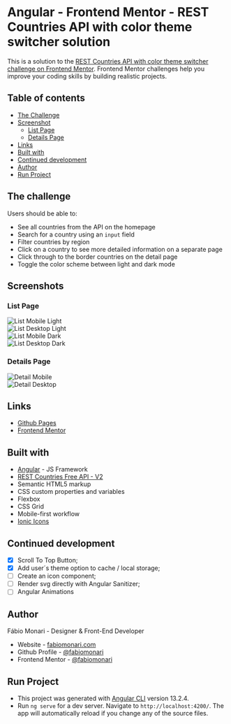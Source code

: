 # Angular - Frontend Mentor - REST Countries API with color theme switcher solution

This is a solution to the [REST Countries API with color theme switcher challenge on Frontend Mentor](https://www.frontendmentor.io/challenges/rest-countries-api-with-color-theme-switcher-5cacc469fec04111f7b848ca). Frontend Mentor challenges help you improve your coding skills by building realistic projects.

## Table of contents

- [The Challenge](#the-challenge)
- [Screenshot](#screenshot)
  - [List Page](#list-page)
  - [Details Page](#details-page)
- [Links](#links)
- [Built with](#built-with)
- [Continued development](#continued-development)
- [Author](#author)
- [Run Project](#run-project)

## The challenge

Users should be able to:

- See all countries from the API on the homepage
- Search for a country using an `input` field
- Filter countries by region
- Click on a country to see more detailed information on a separate page
- Click through to the border countries on the detail page
- Toggle the color scheme between light and dark mode

## Screenshots

### List Page

![List Mobile Light](./design/list-mobile-light.png)<br>
![List Desktop Light](./design/list-desktop-light.png)<br>
![List Mobile Dark](./design/list-mobile-dark.png)<br>
![List Desktop Dark](./design/list-desktop-dark.png)<br>

### Details Page

![Detail Mobile](./design/detail-mobile-dark.png)<br>
![Detail Desktop](./design/detail-desktop-dark.png)<br>

## Links

- [Github Pages](https://fabiomonari.github.io/angular-fe-countries/)
- [Frontend Mentor](https://www.frontendmentor.io/solutions/responsive-rest-countries-api-list-Ux5LhnmRi)

## Built with

- [Angular](https://angular.io/) - JS Framework
- [REST Countries Free API - V2](https://restcountries.com/#api-endpoints-v2)
- Semantic HTML5 markup
- CSS custom properties and variables
- Flexbox
- CSS Grid
- Mobile-first workflow
- [Ionic Icons](https://ionic.io/ionicons)

## Continued development

- [x] Scroll To Top Button;
- [x] Add user´s theme option to cache / local storage;
- [ ] Create an icon component;
- [ ] Render svg directly with Angular Sanitizer;
- [ ] Angular Animations

## Author

Fábio Monari - Designer & Front-End Developer

- Website - [fabiomonari.com](https://fabiomonari.com)
- Github Profile - [@fabiomonari](https://github.com/fabiomonari)
- Frontend Mentor - [@fabiomonari](https://www.frontendmentor.io/profile/fabiomonari)

## Run Project

- This project was generated with [Angular CLI](https://github.com/angular/angular-cli) version 13.2.4.
- Run `ng serve` for a dev server. Navigate to `http://localhost:4200/`. The app will automatically reload if you change any of the source files.

